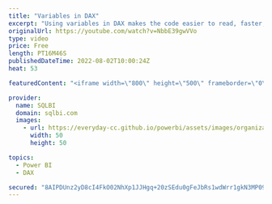 ```yaml
---
title: "Variables in DAX"
excerpt: "Using variables in DAX makes the code easier to read, faster, and easier to debug. Learn how and when to use variables, along with why they are so important in any DAX expression.\r Article and download: https://sql.bi/760161?aff=yt\r \r How to learn DAX: https://www.sqlbi.com/guides/dax/?aff=yt\r The definitive"
originalUrl: https://youtube.com/watch?v=NbbE39gwVVo
type: video
price: Free
length: PT16M46S
publishedDateTime: 2022-08-02T10:00:24Z
heat: 53

featuredContent: "<iframe width=\"800\" height=\"500\" frameborder=\"0\" src=\"https://www.youtube.com/embed/NbbE39gwVVo\" allow=\"accelerometer; autoplay; encrypted-media; gyroscope; picture-in-picture\" allowfullscreen></iframe>"

provider:
  name: SQLBI
  domain: sqlbi.com
  images:
    - url: https://everyday-cc.github.io/powerbi/assets/images/organizations/sqlbi.com-50x50.jpg
      width: 50
      height: 50

topics:
  - Power BI
  - DAX

secured: "8AIPDUnz2yD8cI4FkO02NhXp1JJHgq+20zSEdu0gFeJbRs1wdWrr1gkN3MP09W/qI9fyik6xCic8rcstqd2zr+46BhwPEDIBppapUpTyRUPyTgoH/2VSQs/0dLyVm8gheaDIivFFF31IObCc4oVhi8PK1IovKK6jINfQ7I2ctkksutnoQNNzLIZCwLM0YrAXePDpbAPpRsk34jfp4+516Wb+YkAhEJnKPDhNgnOmEmeeEDQMqYGD8VOobnFxwzyGE5zX7A+NC8dKNPLMq1CjEkglVJppEkMGo6UbG/5cU5V7g7WS7L1y2SLR3rXtYBEOWwtzr+I2phbDbmUSP0KE4SJFqr91l8pEUO9IrY7Ls8SvubusWdA525bEuUplRDz3oCyjJoKCNVy8SJ/ZDYObNUA32r9Do0XPT0uveyPn27I=;qRZTJqNoWrlQWuo8BVjLnQ=="
---
```


